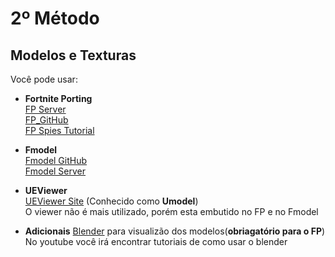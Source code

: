 # 2º Método
## **Modelos e Texturas**</br>
Você pode usar:</br>
* **Fortnite Porting**</br>
[FP Server](https://discord.gg/UUBhVNjcsk) </br>
[FP_GitHub](https://github.com/h4lfheart/FortnitePorting)</br>
[FP Spies Tutorial](https://github.com/luiz-2213/Versions/blob/main/Tutoriais/Tutorial_FortnitePorting.md)</br>

* **Fmodel**</br>
[Fmodel GitHub](https://github.com/4sval/FModel)</br>
[Fmodel Server](https://discord.gg/UUBhVNjcsk)</br>

* **UEViewer**</br>
[UEViewer Site](https://www.gildor.org/en/projects/umodel) (Conhecido como **Umodel**)</br>
O viewer não é mais utilizado, porém esta embutido no FP e no Fmodel</br>

* **Adicionais**
[Blender](https://www.blender.org/download/releases/4-3/) para visualizão dos modelos(**obriagatório para o FP**)
No youtube você irá encontrar tutoriais de como usar o blender
